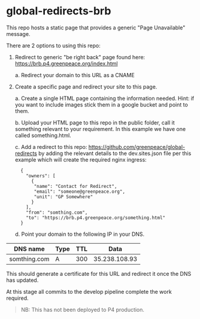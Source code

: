 # global-redirects-brb

This repo hosts a static page that provides a generic "Page Unavailable" message.  

There are 2 options to using this repo:

1.  Redirect to generic "be right back" page found here:  https://brb.p4.greenpeace.org/index.html

	a.  Redirect your domain to this URL as a CNAME

2.  Create a specific page and redirect your site to this page.

	a.  Create a single HTML page containing the information needed.  Hint:  if you want to include images stick them in a google bucket and point to them.

	b.  Upload your HTML page to this repo in the public folder, call it something relevant to your requirement.  In this example we have one called something.html.

	c.  Add a redirect to this repo: https://github.com/greenpeace/global-redirects by adding the relevant details to the dev.sites.json file per this example which will create the required nginx ingress:

		  {
		    "owners": [
		      {
		       "name": "Contact for Redirect",
		       "email": "someone@greenpeace.org",
		       "unit": "GP Somewhere"
		      }
		    ],
		    "from": "somthing.com",
		    "to": "https://brb.p4.greenpeace.org/something.html"
		  }


	d.  Point your domain to the following IP in your DNS.

| DNS name | Type | TTL | Data |
| ------------- | ------ |------ |------ |
| somthing.com      | A | 300 | 35.238.108.93 |

  This should generate a certificate for this URL and redirect it once the DNS has updated.

At this stage all commits to the develop pipeline complete the work required.  

> NB:  This has not been deployed to P4 production.

